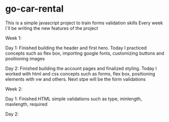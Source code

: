 # go-car-rental


This is a simple javascript project to train forms validation skills
Every week I´ll be writing the new features of the project

Week 1:

Day 1:
    Finished building the header and first hero. Today I practiced concepts such as flex box, importing google fonts, customizing buttons and positioning images

Day 2:
    Finished building the account pages and finalized styling. Today I worked with html and css concepts such as forms, flex box, positioning elements with vw
and others. Next stpe will be the form validations

Week 2:

Day 1: 
    Finished HTML simple validations such as type, minlength, maxlength, required

Day 2:
    